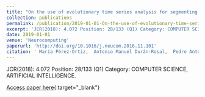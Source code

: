 ```yaml
---
title: "On the use of evolutionary time series analysis for segmenting paleoclimate data"
collection: publications
permalink: /publication/2019-01-01-On-the-use-of-evolutionary-time-series-analysis-for-segmenting-paleoclimate-data
excerpt: 'JCR(2018): 4.072 Position: 28/133 (Q1) Category: COMPUTER SCIENCE, ARTIFICIAL INTELLIGENCE.'
date: 2019-01-01
venue: 'Neurocomputing'
paperurl: 'http://doi.org/10.1016/j.neucom.2016.11.101'
citation: ' María Pérez-Ortiz,  Antonio Manuel Durán-Rosal,  Pedro Antonio Gutiérrez,  Javier Sánchez-Monedero,  A. Nikolaou,  Francisco Fernandez-Navarro,  César Hervás-Martínez, &quot;On the use of evolutionary time series analysis for segmenting paleoclimate data.&quot; Neurocomputing, Vol. 326-327, 2019, pp. 3-14.'
---
```

JCR(2018): 4.072 Position: 28/133 (Q1) Category: COMPUTER SCIENCE, ARTIFICIAL INTELLIGENCE.

[Access paper here](http://doi.org/10.1016/j.neucom.2016.11.101){:target="_blank"}
